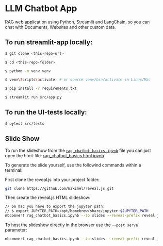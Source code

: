 # LLM Chatbot App

RAG web application using Python, Streamlit and LangChain, so you can chat with Documents, Websites and other custom data.

## To run streamlit-app locally:

```bash
$ git clone <this-repo-url>

$ cd <this-repo-folder>

$ python -m venv venv

$ venv\Scripts\activate  # or source venv/bin/activate in Linux/Mac

$ pip install -r requirements.txt

$ streamlit run src/app.py
```

## To run the UI-tests locally:

```bash
$ pytest src/tests 
```

## Slide Show

To run the slideshow from the [`rag_chatbot_basics.ipynb`](rag_chatbot_basics.ipynb) file you can just open the html-file: [rag_chatbot_basics.html.ipynb](rag_chatbot_basics.html.ipynb)

To generate the slide yourself, use the followind commands within a terminal:

First clone the reveal.js into your project folder:

```bash
git clone https://github.com/hakimel/reveal.js.git
```

Then create the reveal.js HTML slideshow:

```bash
// on mac you have to export the jupyter path:
// $ export JUPYTER_PATH=/opt/homebrew/share/jupyter:$JUPYTER_PATH
nbconvert rag_chatbot_basics.ipynb --to slides --reveal-prefix reveal.js
```

To host the slideshow directly in the browser use the `--post serve` parameter:

```bash
nbconvert rag_chatbot_basics.ipynb --to slides --reveal-prefix reveal.js --post serve
```